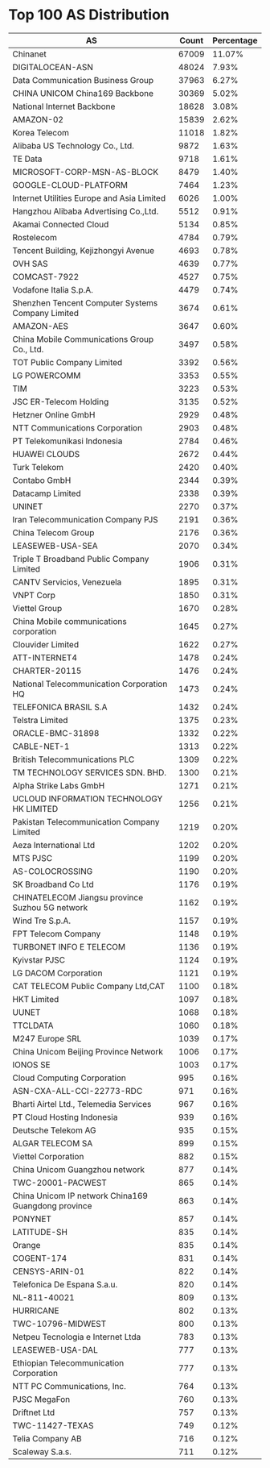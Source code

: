 # Top 100 AS Distribution
| AS | Count | Percentage |
|----|----|----|
| Chinanet | 67009 | 11.07% |
| DIGITALOCEAN-ASN | 48024 | 7.93% |
| Data Communication Business Group | 37963 | 6.27% |
| CHINA UNICOM China169 Backbone | 30369 | 5.02% |
| National Internet Backbone | 18628 | 3.08% |
| AMAZON-02 | 15839 | 2.62% |
| Korea Telecom | 11018 | 1.82% |
| Alibaba US Technology Co., Ltd. | 9872 | 1.63% |
| TE Data | 9718 | 1.61% |
| MICROSOFT-CORP-MSN-AS-BLOCK | 8479 | 1.40% |
| GOOGLE-CLOUD-PLATFORM | 7464 | 1.23% |
| Internet Utilities Europe and Asia Limited | 6026 | 1.00% |
| Hangzhou Alibaba Advertising Co.,Ltd. | 5512 | 0.91% |
| Akamai Connected Cloud | 5134 | 0.85% |
| Rostelecom | 4784 | 0.79% |
| Tencent Building, Kejizhongyi Avenue | 4693 | 0.78% |
| OVH SAS | 4639 | 0.77% |
| COMCAST-7922 | 4527 | 0.75% |
| Vodafone Italia S.p.A. | 4479 | 0.74% |
| Shenzhen Tencent Computer Systems Company Limited | 3674 | 0.61% |
| AMAZON-AES | 3647 | 0.60% |
| China Mobile Communications Group Co., Ltd. | 3497 | 0.58% |
| TOT Public Company Limited | 3392 | 0.56% |
| LG POWERCOMM | 3353 | 0.55% |
| TIM | 3223 | 0.53% |
| JSC ER-Telecom Holding | 3135 | 0.52% |
| Hetzner Online GmbH | 2929 | 0.48% |
| NTT Communications Corporation | 2903 | 0.48% |
| PT Telekomunikasi Indonesia | 2784 | 0.46% |
| HUAWEI CLOUDS | 2672 | 0.44% |
| Turk Telekom | 2420 | 0.40% |
| Contabo GmbH | 2344 | 0.39% |
| Datacamp Limited | 2338 | 0.39% |
| UNINET | 2270 | 0.37% |
| Iran Telecommunication Company PJS | 2191 | 0.36% |
| China Telecom Group | 2176 | 0.36% |
| LEASEWEB-USA-SEA | 2070 | 0.34% |
| Triple T Broadband Public Company Limited | 1906 | 0.31% |
| CANTV Servicios, Venezuela | 1895 | 0.31% |
| VNPT Corp | 1850 | 0.31% |
| Viettel Group | 1670 | 0.28% |
| China Mobile communications corporation | 1645 | 0.27% |
| Clouvider Limited | 1622 | 0.27% |
| ATT-INTERNET4 | 1478 | 0.24% |
| CHARTER-20115 | 1476 | 0.24% |
| National Telecommunication Corporation HQ | 1473 | 0.24% |
| TELEFONICA BRASIL S.A | 1432 | 0.24% |
| Telstra Limited | 1375 | 0.23% |
| ORACLE-BMC-31898 | 1332 | 0.22% |
| CABLE-NET-1 | 1313 | 0.22% |
| British Telecommunications PLC | 1309 | 0.22% |
| TM TECHNOLOGY SERVICES SDN. BHD. | 1300 | 0.21% |
| Alpha Strike Labs GmbH | 1271 | 0.21% |
| UCLOUD INFORMATION TECHNOLOGY HK LIMITED | 1256 | 0.21% |
| Pakistan Telecommunication Company Limited | 1219 | 0.20% |
| Aeza International Ltd | 1202 | 0.20% |
| MTS PJSC | 1199 | 0.20% |
| AS-COLOCROSSING | 1190 | 0.20% |
| SK Broadband Co Ltd | 1176 | 0.19% |
| CHINATELECOM Jiangsu province Suzhou 5G network | 1162 | 0.19% |
| Wind Tre S.p.A. | 1157 | 0.19% |
| FPT Telecom Company | 1148 | 0.19% |
| TURBONET INFO E TELECOM | 1136 | 0.19% |
| Kyivstar PJSC | 1124 | 0.19% |
| LG DACOM Corporation | 1121 | 0.19% |
| CAT TELECOM Public Company Ltd,CAT | 1100 | 0.18% |
| HKT Limited | 1097 | 0.18% |
| UUNET | 1068 | 0.18% |
| TTCLDATA | 1060 | 0.18% |
| M247 Europe SRL | 1039 | 0.17% |
| China Unicom Beijing Province Network | 1006 | 0.17% |
| IONOS SE | 1003 | 0.17% |
| Cloud Computing Corporation | 995 | 0.16% |
| ASN-CXA-ALL-CCI-22773-RDC | 971 | 0.16% |
| Bharti Airtel Ltd., Telemedia Services | 967 | 0.16% |
| PT Cloud Hosting Indonesia | 939 | 0.16% |
| Deutsche Telekom AG | 935 | 0.15% |
| ALGAR TELECOM SA | 899 | 0.15% |
| Viettel Corporation | 882 | 0.15% |
| China Unicom Guangzhou network | 877 | 0.14% |
| TWC-20001-PACWEST | 865 | 0.14% |
| China Unicom IP network China169 Guangdong province | 863 | 0.14% |
| PONYNET | 857 | 0.14% |
| LATITUDE-SH | 835 | 0.14% |
| Orange | 835 | 0.14% |
| COGENT-174 | 831 | 0.14% |
| CENSYS-ARIN-01 | 822 | 0.14% |
| Telefonica De Espana S.a.u. | 820 | 0.14% |
| NL-811-40021 | 809 | 0.13% |
| HURRICANE | 802 | 0.13% |
| TWC-10796-MIDWEST | 800 | 0.13% |
| Netpeu Tecnologia e Internet Ltda | 783 | 0.13% |
| LEASEWEB-USA-DAL | 777 | 0.13% |
| Ethiopian Telecommunication Corporation | 777 | 0.13% |
| NTT PC Communications, Inc. | 764 | 0.13% |
| PJSC MegaFon | 760 | 0.13% |
| Driftnet Ltd | 757 | 0.13% |
| TWC-11427-TEXAS | 749 | 0.12% |
| Telia Company AB | 716 | 0.12% |
| Scaleway S.a.s. | 711 | 0.12% |
